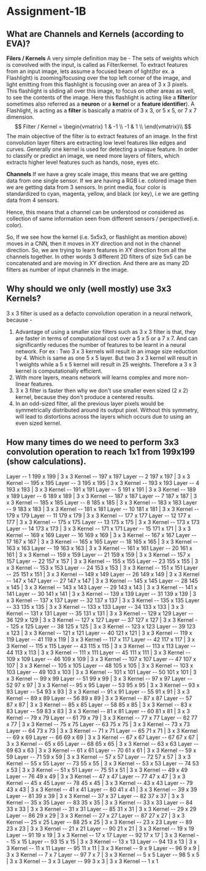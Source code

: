 # **Assignment-1B**

## What are Channels and Kernels (according to EVA)?

**Filers / Kernels**
A very simple definition may be - The sets of weights which is convolved with the input, is called as Filter/kernel. To extract features from an input image, lets assume a focused beam of light(for ex. a Flashlight) is zooming/focusing over the top left corner of the image, and light emitting from this flashlight is focusing over an area of 3 x 3 pixels. This flashlight is sliding all over this image, to focus on other areas as well, to see the contents of the image. Here this flashlight is acting like a **filter**(or sometimes also referred as a **neuron** or a **kernel** or a **feature identifier**).
A Flashlight, is acting as a **filter** is basically a matrix of 3 x 3, or 5 x 5, or 7 x 7 dimension. 
$$
Filter / Kernel =
   \begin{vmatrix}
    1 & -1 \\
    -1 & 1 \\
   \end{vmatrix}\\
$$
The main objective of the filter is to extract features of an image. In the first convolution layer filters are extracting low level features like edges and curves. Generally one kernel is used for detecting a unique feature. In order to classify or predict an image, we need more layers of filters, which extracts higher level features such as hands, nose, eyes etc. 

**Channels**
If we have a grey scale image, this means that we are getting data from one single sensor. If we are having a RGB i.e. colored image then we are getting data from 3 sensors. In print media, four color is standardized to cyan, magenta, yellow, and black (or key), i.e we are getting data from 4 sensors.

Hence, this means that a channel can be understood or considered as collection of same information seen from different sensors / perspective(i.e. color).

So, If we see how the kernel (i.e. 5x5x3, or flashlight as mention above) moves in a CNN, then it moves in XY direction and not in the channel direction. So, we are trying to learn features in XY direction from all the channels together.  In other words 3 different 2D filters of size 5x5 can be concatenated and are moving in XY direction. And there are as many 2D filters as number of input channels in the image.

## Why should we only (well mostly) use 3x3 Kernels?

 3 x 3 filter is used as a defacto convolution operation in a neural network, because - 
1. Advantage of using a smaller size filters such as 3 x 3 filter is that, they are faster in terms of computational cost over a 5 x 5 or a 7 x 7. And can significantly reduces the number of features to be learnt in a neural network. For ex : Two 3 x 3 kernels will result in an image size reduction by 4. Which is same as one 5 x 5 layer. But two 3 x 3 kernel will result in 1 weights while a 5 x 5 kernel will result in 25 weights. Therefore a 3 x 3 kernel is  computationally efficient.
2.  With more layers, means network will learns complex and more non-linear features.
3. 3 x 3 filter is faster then why we don't use smaller even sized (2 x 2) kernel, because they don't produce a centered results.
4. In an odd-sized filter, all the previous layer pixels would be symmetrically distributed around its output pixel. Without this symmetry, will lead to distortions across the layers which occurs due to using an even sized kernel.

## How many times do we need to perform 3x3 convolution operation to reach 1x1 from 199x199 (show calculations).

Layer	--	1	199	x	199	|	3	x	3	Kernel	--	197	x	197
Layer	--	2	197	x	197	|	3	x	3	Kernel	--	195	x	195
Layer	--	3	195	x	195	|	3	x	3	Kernel	--	193	x	193
Layer	--	4	193	x	193	|	3	x	3	Kernel	--	191	x	191
Layer	--	5	191	x	191	|	3	x	3	Kernel	--	189	x	189
Layer	--	6	189	x	189	|	3	x	3	Kernel	--	187	x	187
Layer	--	7	187	x	187	|	3	x	3	Kernel	--	185	x	185
Layer	--	8	185	x	185	|	3	x	3	Kernel	--	183	x	183
Layer	--	9	183	x	183	|	3	x	3	Kernel	--	181	x	181
Layer	--	10	181	x	181	|	3	x	3	Kernel	--	179	x	179
Layer	--	11	179	x	179	|	3	x	3	Kernel	--	177	x	177
Layer	--	12	177	x	177	|	3	x	3	Kernel	--	175	x	175
Layer	--	13	175	x	175	|	3	x	3	Kernel	--	173	x	173
Layer	--	14	173	x	173	|	3	x	3	Kernel	--	171	x	171
Layer	--	15	171	x	171	|	3	x	3	Kernel	--	169	x	169
Layer	--	16	169	x	169	|	3	x	3	Kernel	--	167	x	167
Layer	--	17	167	x	167	|	3	x	3	Kernel	--	165	x	165
Layer	--	18	165	x	165	|	3	x	3	Kernel	--	163	x	163
Layer	--	19	163	x	163	|	3	x	3	Kernel	--	161	x	161
Layer	--	20	161	x	161	|	3	x	3	Kernel	--	159	x	159
Layer	--	21	159	x	159	|	3	x	3	Kernel	--	157	x	157
Layer	--	22	157	x	157	|	3	x	3	Kernel	--	155	x	155
Layer	--	23	155	x	155	|	3	x	3	Kernel	--	153	x	153
Layer	--	24	153	x	153	|	3	x	3	Kernel	--	151	x	151
Layer	--	25	151	x	151	|	3	x	3	Kernel	--	149	x	149
Layer	--	26	149	x	149	|	3	x	3	Kernel	--	147	x	147
Layer	--	27	147	x	147	|	3	x	3	Kernel	--	145	x	145
Layer	--	28	145	x	145	|	3	x	3	Kernel	--	143	x	143
Layer	--	29	143	x	143	|	3	x	3	Kernel	--	141	x	141
Layer	--	30	141	x	141	|	3	x	3	Kernel	--	139	x	139
Layer	--	31	139	x	139	|	3	x	3	Kernel	--	137	x	137
Layer	--	32	137	x	137	|	3	x	3	Kernel	--	135	x	135
Layer	--	33	135	x	135	|	3	x	3	Kernel	--	133	x	133
Layer	--	34	133	x	133	|	3	x	3	Kernel	--	131	x	131
Layer	--	35	131	x	131	|	3	x	3	Kernel	--	129	x	129
Layer	--	36	129	x	129	|	3	x	3	Kernel	--	127	x	127
Layer	--	37	127	x	127	|	3	x	3	Kernel	--	125	x	125
Layer	--	38	125	x	125	|	3	x	3	Kernel	--	123	x	123
Layer	--	39	123	x	123	|	3	x	3	Kernel	--	121	x	121
Layer	--	40	121	x	121	|	3	x	3	Kernel	--	119	x	119
Layer	--	41	119	x	119	|	3	x	3	Kernel	--	117	x	117
Layer	--	42	117	x	117	|	3	x	3	Kernel	--	115	x	115
Layer	--	43	115	x	115	|	3	x	3	Kernel	--	113	x	113
Layer	--	44	113	x	113	|	3	x	3	Kernel	--	111	x	111
Layer	--	45	111	x	111	|	3	x	3	Kernel	--	109	x	109
Layer	--	46	109	x	109	|	3	x	3	Kernel	--	107	x	107
Layer	--	47	107	x	107	|	3	x	3	Kernel	--	105	x	105
Layer	--	48	105	x	105	|	3	x	3	Kernel	--	103	x	103
Layer	--	49	103	x	103	|	3	x	3	Kernel	--	101	x	101
Layer	--	50	101	x	101	|	3	x	3	Kernel	--	99	x	99
Layer	--	51	99	x	99	|	3	x	3	Kernel	--	97	x	97
Layer	--	52	97	x	97	|	3	x	3	Kernel	--	95	x	95
Layer	--	53	95	x	95	|	3	x	3	Kernel	--	93	x	93
Layer	--	54	93	x	93	|	3	x	3	Kernel	--	91	x	91
Layer	--	55	91	x	91	|	3	x	3	Kernel	--	89	x	89
Layer	--	56	89	x	89	|	3	x	3	Kernel	--	87	x	87
Layer	--	57	87	x	87	|	3	x	3	Kernel	--	85	x	85
Layer	--	58	85	x	85	|	3	x	3	Kernel	--	83	x	83
Layer	--	59	83	x	83	|	3	x	3	Kernel	--	81	x	81
Layer	--	60	81	x	81	|	3	x	3	Kernel	--	79	x	79
Layer	--	61	79	x	79	|	3	x	3	Kernel	--	77	x	77
Layer	--	62	77	x	77	|	3	x	3	Kernel	--	75	x	75
Layer	--	63	75	x	75	|	3	x	3	Kernel	--	73	x	73
Layer	--	64	73	x	73	|	3	x	3	Kernel	--	71	x	71
Layer	--	65	71	x	71	|	3	x	3	Kernel	--	69	x	69
Layer	--	66	69	x	69	|	3	x	3	Kernel	--	67	x	67
Layer	--	67	67	x	67	|	3	x	3	Kernel	--	65	x	65
Layer	--	68	65	x	65	|	3	x	3	Kernel	--	63	x	63
Layer	--	69	63	x	63	|	3	x	3	Kernel	--	61	x	61
Layer	--	70	61	x	61	|	3	x	3	Kernel	--	59	x	59
Layer	--	71	59	x	59	|	3	x	3	Kernel	--	57	x	57
Layer	--	72	57	x	57	|	3	x	3	Kernel	--	55	x	55
Layer	--	73	55	x	55	|	3	x	3	Kernel	--	53	x	53
Layer	--	74	53	x	53	|	3	x	3	Kernel	--	51	x	51
Layer	--	75	51	x	51	|	3	x	3	Kernel	--	49	x	49
Layer	--	76	49	x	49	|	3	x	3	Kernel	--	47	x	47
Layer	--	77	47	x	47	|	3	x	3	Kernel	--	45	x	45
Layer	--	78	45	x	45	|	3	x	3	Kernel	--	43	x	43
Layer	--	79	43	x	43	|	3	x	3	Kernel	--	41	x	41
Layer	--	80	41	x	41	|	3	x	3	Kernel	--	39	x	39
Layer	--	81	39	x	39	|	3	x	3	Kernel	--	37	x	37
Layer	--	82	37	x	37	|	3	x	3	Kernel	--	35	x	35
Layer	--	83	35	x	35	|	3	x	3	Kernel	--	33	x	33
Layer	--	84	33	x	33	|	3	x	3	Kernel	--	31	x	31
Layer	--	85	31	x	31	|	3	x	3	Kernel	--	29	x	29
Layer	--	86	29	x	29	|	3	x	3	Kernel	--	27	x	27
Layer	--	87	27	x	27	|	3	x	3	Kernel	--	25	x	25
Layer	--	88	25	x	25	|	3	x	3	Kernel	--	23	x	23
Layer	--	89	23	x	23	|	3	x	3	Kernel	--	21	x	21
Layer	--	90	21	x	21	|	3	x	3	Kernel	--	19	x	19
Layer	--	91	19	x	19	|	3	x	3	Kernel	--	17	x	17
Layer	--	92	17	x	17	|	3	x	3	Kernel	--	15	x	15
Layer	--	93	15	x	15	|	3	x	3	Kernel	--	13	x	13
Layer	--	94	13	x	13	|	3	x	3	Kernel	--	11	x	11
Layer	--	95	11	x	11	|	3	x	3	Kernel	--	9	x	9
Layer	--	96	9	x	9	|	3	x	3	Kernel	--	7	x	7
Layer	--	97	7	x	7	|	3	x	3	Kernel	--	5	x	5
Layer	--	98	5	x	5	|	3	x	3	Kernel	--	3	x	3
Layer	--	99	3	x	3	|	3	x	3	Kernel	--	1	x	1


